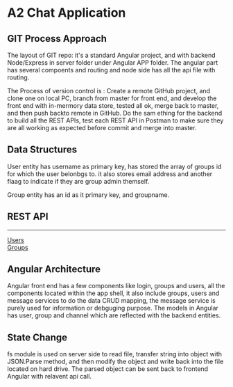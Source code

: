 # A2 Chat Application

## GIT Process Approach

The layout of GIT repo: it's a standard Angular project, and with backend Node/Express in server folder under Angular APP folder.
The angular part has several compoents and routing and node side has all the api file with routing. 

The Process of version control is : Create a remote GitHub project, and clone one on local PC, branch from master for front end, and develop the front end with in-mermory data store, tested all ok, merge back to master, and then push backto remote in GitHub. Do the sam ething for the backend to build all the REST APIs, test each REST API in Postman to make sure they are all working as expected before commit and merge into master.  

## Data Structures

User entity has username as primary key, has stored the array of groups id for which the user belonbgs to. it also stores email address and another flaag to indicate if they are group admin themself.

Group entity has an id as it primary key, and groupname.

## REST API
---
[Users](users.md) <br/>
[Groups](groups.md)

## Angular Architecture

Angular front end has a few components like login, groups and users, all the components located within the app shell, it also include groups, users and message services to do the data CRUD mapping, the message service is purely used for information or debguging purpose. 
The models in Angular has user, group and channel which are reflected with the backend entities.

## State Change

fs module is used on server side to read file, transfer string into object with JSON.Parse method, and then modify the object and write back into the file located on hard drive. The parsed object can be sent back to frontend Angular with relavent api call.


